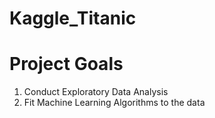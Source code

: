 # Kaggle_Titanic
# Project Goals
1. Conduct Exploratory Data Analysis
2. Fit Machine Learning Algorithms to the data